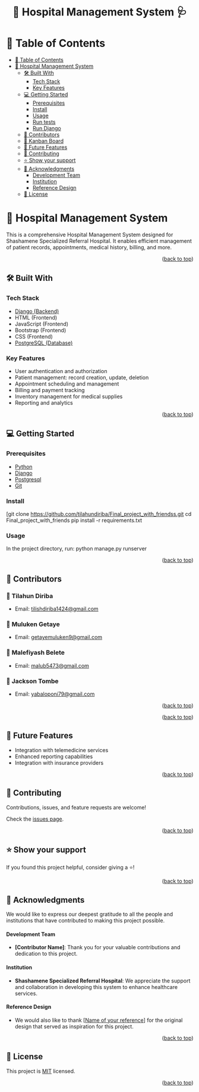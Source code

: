 <a name="readme-top"></a>

# <div align="center">🏥 Hospital Management System 🩺</div>

# 📗 Table of Contents

- [📗 Table of Contents](#-table-of-contents)
- [📖 Hospital Management System](#-hospital-management-system)
  - [🛠 Built With](#-built-with)
    - [Tech Stack](#tech-stack)
    - [Key Features](#key-features)
  - [💻 Getting Started](#-getting-started)
    - [Prerequisites](#prerequisites)
    - [Install](#install)
    - [Usage](#usage)
    - [Run tests](#run-tests)
    - [Run Django](#run-django)
  - [👥 Contributors](#-contributors)
  - [📆 Kanban Board](#kanban-board)
  - [🔭 Future Features](#-future-features)
  - [🤝 Contributing](#-contributing)
  - [⭐️ Show your support](#️-show-your-support)
  - [🙏 Acknowledgments](#-acknowledgments)
      - [Development Team](#development-team)
      - [Institution](#institution)
      - [Reference Design](#reference-design)
  - [📝 License](#-license)

<!-- PROJECT DESCRIPTION -->

# 📖 Hospital Management System  <a name="hospital-management-system"></a>
This is a comprehensive Hospital Management System designed for Shashamene Specialized Referral Hospital. It enables efficient management of patient records, appointments, medical history, billing, and more.

<p align="right">(<a href="#readme-top">back to top</a>)</p>

## 🛠 Built With <a name="built-with"></a>

### Tech Stack <a name="tech-stack"></a>
   <ul>
    <li>
      <a href="https://www.djangoproject.com/">
      Django (Backend)
      </a>
    </li>
    <li>
      HTML (Frontend)
    </li>
    <li>
      JavaScript (Frontend)
    </li>
    <li>
      Bootstrap (Frontend)
    </li>
    <li>
      CSS (Frontend)
    </li>
    <li>
      <a href="https://www.postgresql.org/">
      PostgreSQL (Database)
      </a>
    </li>
  </ul>
  
</ul>

### Key Features <a name="key-features"></a>

- User authentication and authorization
- Patient management: record creation, update, deletion
- Appointment scheduling and management
- Billing and payment tracking
- Inventory management for medical supplies
- Reporting and analytics

<p align="right">(<a href="#readme-top">back to top</a>)</p>

<!-- GETTING STARTED -->

## 💻 Getting Started <a name="getting-started"></a>

### Prerequisites

- [Python](https://www.python.org/)
- [Django](https://www.djangoproject.com/)
- [Postgresql](https://www.postgresql.org/)
- [Git](https://github.com/)

### Install

[git clone https://github.com/tilahundiriba/Final_project_with_friendss.git
cd Final_project_with_friends
pip install -r requirements.txt
### Usage

In the project directory, run:
python manage.py runserver

<p align="right">(<a href="#readme-top">back to top</a>)</p>

<!-- CONTRIBUTORS -->

## 👥 Contributors <a name="contributors"></a>

### 👤 **Tilahun Diriba**

- Email: tilishdiriba1424@gmail.com
### 👤 **Muluken Getaye**

- Email: getayemuluken9@gmail.com
### 👤 **Malefiyash Belete**

- Email: malub5473@gmail.com
### 👤 **Jackson Tombe**

- Email: yabaloponi79@gmail.com


<p align="right">(<a href="#readme-top">back to top</a>)</p>

<!-- Kanban Board -->


<p align="right">(<a href="#readme-top">back to top</a>)</p>

## 🔭 Future Features <a name="future-features"></a>

- Integration with telemedicine services
- Enhanced reporting capabilities
- Integration with insurance providers

<p align="right">(<a href="#readme-top">back to top</a>)</p>

<!-- CONTRIBUTING -->

## 🤝 Contributing <a name="contributing"></a>

Contributions, issues, and feature requests are welcome!

Check the [issues page](https://github.com/username/repoName/issues).

<p align="right">(<a href="#readme-top">back to top</a>)</p>

<!-- SUPPORT -->

## ⭐️ Show your support <a name="support"></a>

If you found this project helpful, consider giving a ⭐️!

<p align="right">(<a href="#readme-top">back to top</a>)</p>

<!-- ACKNOWLEDGEMENTS -->

## 🙏 Acknowledgments <a name="acknowledgements"></a>

We would like to express our deepest gratitude to all the people and institutions that have contributed to making this project possible.

#### Development Team
- **[Contributor Name]**: Thank you for your valuable contributions and dedication to this project.

#### Institution
- **Shashamene Specialized Referral Hospital**: We appreciate the support and collaboration in developing this system to enhance healthcare services.

#### Reference Design
- We would also like to thank [<a href="">Name of your reference</a>] for the original design that served as inspiration for this project.

<p align="right">(<a href="#readme-top">back to top</a>)</p>

<!-- LICENSE -->

## 📝 License <a name="license"></a>

This project is [MIT](./LICENSE) licensed.

<p align="right">(<a href="#readme-top">back to top</a>)</p>
